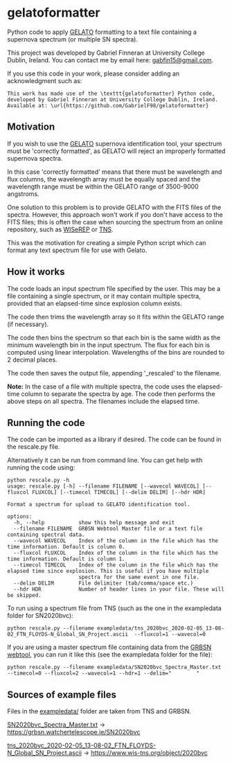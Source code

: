 # gelatoformatter
Python code to apply [GELATO](https://gelato.tng.iac.es/) formatting to a text file containing a supernova spectrum (or multiple SN spectra). 

This project was developed by Gabriel Finneran at University College Dublin, Ireland. You can contact me by email here: gabfin15@gmail.com.

If you use this code in your work, please consider adding an acknowledgment such as:

```
This work has made use of the \texttt{gelatoformatter} Python code,
developed by Gabriel Finneran at University College Dublin, Ireland.
Available at: \url{https://github.com/GabrielF98/gelatoformatter}
```

## Motivation
If you wish to use the [GELATO](https://gelato.tng.iac.es/) supernova identification tool, your spectrum must be 'correctly formatted', as GELATO will reject an improperly formatted supernova spectra. 

In this case 'correctly formatted' means that there must be wavelength and flux columns, the wavelength array must be equally spaced and the wavelength range must be within the GELATO range of 3500-9000 angstroms.

One solution to this problem is to provide GELATO with the FITS files of the spectra. However, this approach won't work if you don't have access to the FITS files; this is often the case when sourcing the spectrum from an online repository, such as [WISeREP](https://www.wiserep.org/) or [TNS](https://www.wis-tns.org/). 

This was the motivation for creating a simple Python script which can format any text spectrum file for use with Gelato.

## How it works

The code loads an input spectrum file specified by the user. This may be a file containing a single spectrum, or it may contain multiple spectra, provided that an elapsed-time since explosion column exists.

The code then trims the wavelength array so it fits within the GELATO range (if necessary).

The code then bins the spectrum so that each bin is the same width as the minimum wavelength bin in the input spectrum. The flux for each bin is computed using linear interpolation. Wavelengths of the bins are rounded to 2 decimal places.

The code then saves the output file, appending '_rescaled' to the filename.

**Note:**
In the case of a file with multiple spectra, the code uses the elapsed-time column to separate the spectra by age. The code then performs the above steps on all spectra. The filenames include the elapsed time.

## Running the code
The code can be imported as a library if desired. The code can be found in the rescale.py file.

Alternatively it can be run from command line. You can get help with running the code using:

```
python rescale.py -h
usage: rescale.py [-h] --filename FILENAME [--wavecol WAVECOL] [--fluxcol FLUXCOL] [--timecol TIMECOL] [--delim DELIM] [--hdr HDR]

Format a spectrum for upload to GELATO identification tool.

options:
  -h, --help           show this help message and exit
  --filename FILENAME  GRBSN Webtool Master file or a text file containing spectral data.
  --wavecol WAVECOL    Index of the column in the file which has the time information. Default is column 0.
  --fluxcol FLUXCOL    Index of the column in the file which has the time information. Default is column 1.
  --timecol TIMECOL    Index of the column in the file which has the elapsed time since explosion. This is useful if you have multiple
                       spectra for the same event in one file.
  --delim DELIM        File delimiter (tab/comma/space etc.)
  --hdr HDR            Number of header lines in your file. These will be skipped.
```

To run using a spectrum file from TNS (such as the one in the exampledata folder for SN2020bvc):

```
python rescale.py --filename exampledata/tns_2020bvc_2020-02-05_13-08-02_FTN_FLOYDS-N_Global_SN_Project.ascii  --fluxcol=1 --wavecol=0
```

If you are using a master spectrum file containing data from the [GRBSN webtool](https://grbsn.watchertelescope.ie), you can run it like this (see the exampledata folder for the file):

```
python rescale.py --filename exampledata/SN2020bvc_Spectra_Master.txt --timecol=0 --fluxcol=2 --wavecol=1 --hdr=1 --delim="        "
```

## Sources of example files
Files in the [exampledata/](https://github.com/GabrielF98/gelatoformatter/tree/main/exampledata) folder are taken from TNS and GRBSN.

[SN2020bvc_Spectra_Master.txt](https://github.com/GabrielF98/gelatoformatter/tree/main/exampledata) -> https://grbsn.watchertelescope.ie/SN2020bvc


[tns_2020bvc_2020-02-05_13-08-02_FTN_FLOYDS-N_Global_SN_Project.ascii](https://github.com/GabrielF98/gelatoformatter/tree/main/exampledata) -> https://www.wis-tns.org/object/2020bvc


